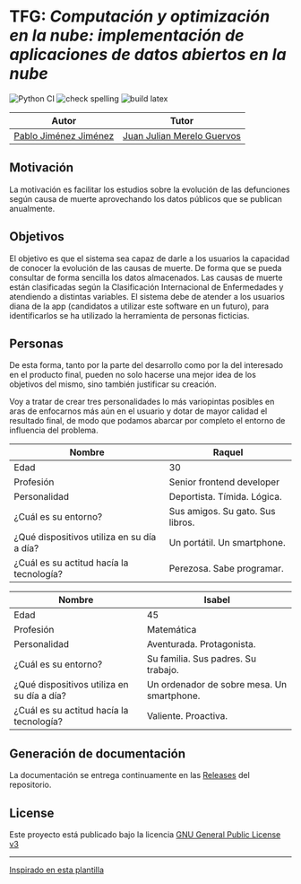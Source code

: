 # TFG: *Computación y optimización en la nube: implementación de aplicaciones de datos abiertos en la nube*

![Python CI](https://github.com/pablojjimenez/TFG/blob/main/.github/workflows/python_ci.yaml/badge.svg)
![check spelling](https://github.com/pablojjimenez/TFG/blob/main/.github/workflows/check-spelling.yaml/badge.svg)
![build latex](https://github.com/pablojjimenez/TFG/blob/main/.github/workflows/build-latex.yaml/badge.svg)

| Autor | Tutor |
|:---:|:---:|
| [Pablo Jiménez Jiménez](https://github.com/pablojj1808) | [Juan Julian Merelo Guervos](https://github.com/JJ) |

## Motivación
La motivación es facilitar los estudios sobre la evolución de las defunciones según causa de muerte aprovechando los datos públicos que se publican anualmente.

## Objetivos
El objetivo es que el sistema sea capaz de darle a los usuarios la capacidad de conocer la evolución de las causas de muerte. De forma que se pueda consultar de forma sencilla los datos almacenados. Las causas de muerte están clasificadas según la Clasificación Internacional de Enfermedades y atendiendo a distintas variables. El sistema debe de atender a los usuarios diana de la app (candidatos a utilizar este software en un futuro), para identificarlos se ha utilizado la herramienta de personas ficticias.

## Personas
De esta forma, tanto por la parte del desarrollo como por la del interesado en el producto final, pueden no solo hacerse una mejor idea de los objetivos del mismo, sino también justificar su creación.

Voy a tratar de crear tres personalidades lo más variopintas posibles en aras de enfocarnos más aún en el usuario y dotar de mayor calidad el resultado final, de modo que podamos abarcar por completo el entorno de influencia del problema.


| Nombre | Raquel |
| --- | --- |
| Edad | 30 |
| Profesión | Senior frontend developer |
| Personalidad | Deportista. Tímida.  Lógica. |
| ¿Cuál es su entorno? | Sus amigos. Su gato. Sus libros. |
| ¿Qué dispositivos utiliza en su día a día? | Un portátil. Un smartphone. |
| ¿Cuál es su actitud hacía la tecnología? | Perezosa.  Sabe programar. |

| Nombre | Isabel                                                                     |
| --- |-------------------------------------------------------------------------------|
| Edad | 45                                                                           |
| Profesión | Matemática                                                             |
| Personalidad | Aventurada. Protagonista.                                            |
| ¿Cuál es su entorno? | Su familia. Sus padres.  Su trabajo.                         |
| ¿Qué dispositivos utiliza en su día a día? | Un ordenador de sobre mesa. Un smartphone.  |
| ¿Cuál es su actitud hacía la tecnología? | Valiente. Proactiva.                                                           |

## Generación de documentación
La documentación se entrega continuamente en las [Releases](https://github.com/pablojjimenez/TFG/releases/tag/0.0.1) del repositorio.

## License
Este proyecto está publicado bajo la licencia [GNU General Public License v3](https://opensource.org/licenses/GPL-3.0)

------
[Inspirado en esta plantilla](https://github.com/JJ/plantilla-TFG-ETSIIT)
